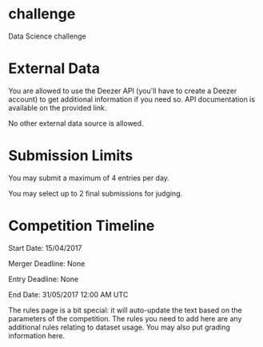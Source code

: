 # challenge
Data Science challenge

# External Data

You are allowed to use the Deezer API (you'll have to create a Deezer account) to get additional information if you need so. API documentation is available on the provided link.

No other external data source is allowed.



# Submission Limits

You may submit a maximum of 4 entries per day.

You may select up to 2 final submissions for judging.

# Competition Timeline

Start Date: 15/04/2017

Merger Deadline: None

Entry Deadline: None

End Date: 31/05/2017 12:00 AM UTC

The rules page is a bit special: it will auto-update the text based on the parameters of the competition. The rules you need to add here are any additional rules relating to dataset usage. You may also put grading information here.

